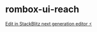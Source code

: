 # rombox-ui-reach

[Edit in StackBlitz next generation editor ⚡️](https://stackblitz.com/~/github.com/akinozgen/rombox-ui-reach)
